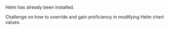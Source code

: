 Helm has already been installed.

Challenge on how to override and gain proficiency in modifying Helm chart values.